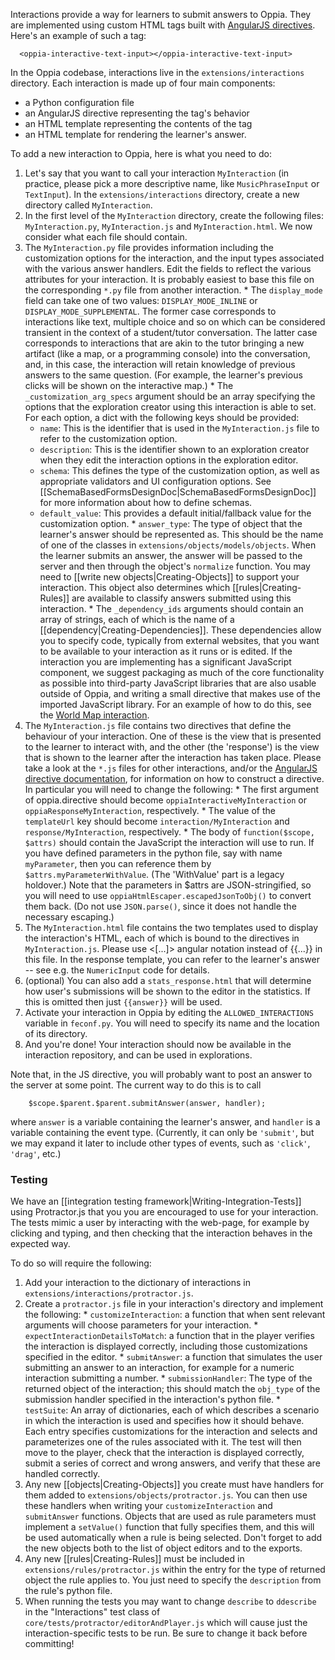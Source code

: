 Interactions provide a way for learners to submit answers to Oppia. They are implemented using custom HTML tags built with [AngularJS directives](http://seanhess.github.io/2013/10/14/angularjs-directive-design.html). Here's an example of such a tag:

```
  <oppia-interactive-text-input></oppia-interactive-text-input>
```

In the Oppia codebase, interactions live in the `extensions/interactions` directory. Each interaction is made up of four main components:

  * a Python configuration file
  * an AngularJS directive representing the tag's behavior
  * an HTML template representing the contents of the tag
  * an HTML template for rendering the learner's answer.

To add a new interaction to Oppia, here is what you need to do:

  1. Let's say that you want to call your interaction `MyInteraction` (in practice, please pick a more descriptive name, like `MusicPhraseInput` or `TextInput`). In the `extensions/interactions` directory, create a new directory called `MyInteraction`.
  1. In the first level of the `MyInteraction` directory, create the following files: `MyInteraction.py`, `MyInteraction.js` and `MyInteraction.html`. We now consider what each file should contain.
  1. The `MyInteraction.py` file provides information including the customization options for the interaction, and the input types associated with the various answer handlers. Edit the fields to reflect the various attributes for your interaction. It is probably easiest to base this file on the corresponding `*.py` file from another interaction.
    * The `display_mode` field can take one of two values: `DISPLAY_MODE_INLINE` or `DISPLAY_MODE_SUPPLEMENTAL`. The former case corresponds to interactions like text, multiple choice and so on which can be considered transient in the context of a student/tutor conversation. The latter case corresponds to interactions that are akin to the tutor bringing a new artifact (like a map, or a programming console) into the conversation, and, in this case, the interaction will retain knowledge of previous answers to the same question. (For example, the learner's previous clicks will be shown on the interactive map.)
    * The `_customization_arg_specs` argument should be an array specifying the options that the exploration creator using this interaction is able to set. For each option, a dict with the following keys should be provided:
      * `name`: This is the identifier that is used in the `MyInteraction.js` file to refer to the customization option.
      * `description`: This is the identifier shown to an exploration creator when they edit the interaction options in the exploration editor.
      * `schema`: This defines the type of the customization option, as well as appropriate validators and UI configuration options. See [[SchemaBasedFormsDesignDoc|SchemaBasedFormsDesignDoc]] for more information about how to define schemas.
      * `default_value`: This provides a default initial/fallback value for the customization option.
    * `answer_type`: The type of object that the learner's answer should be represented as. This should be the name of one of the classes in `extensions/objects/models/objects`. When the learner submits an answer, the answer will be passed to the server and then through the object's `normalize` function. You may need to [[write new objects|Creating-Objects]] to support your interaction. This object also determines which [[rules|Creating-Rules]] are available to classify answers submitted using this interaction.
    * The `_dependency_ids` arguments should contain an array of strings, each of which is the name of a [[dependency|Creating-Dependencies]]. These dependencies allow you to specify code, typically from external websites, that you want to be available to your interaction as it runs or is edited. If the interaction you are implementing has a significant JavaScript component, we suggest packaging as much of the core functionality as possible into third-party JavaScript libraries that are also usable outside of Oppia, and writing a small directive that makes use of the imported JavaScript library. For an example of how to do this, see the [World Map interaction](https://github.com/oppia/oppia/tree/master/extensions/interactions/InteractiveMap/InteractiveMap.js).
  1. The `MyInteraction.js` file contains two directives that define the behaviour of your interaction. One of these is the view that is presented to the learner to interact with, and the other (the 'response') is the view that is shown to the learner after the interaction has taken place. Please take a look at the `*.js` files for other interactions, and/or the [AngularJS directive documentation](http://docs.angularjs.org/guide/directive), for information on how to construct a directive. In particular you will need to change the following:
    * The first argument of oppia.directive should become `oppiaInteractiveMyInteraction` or `oppiaResponseMyInteraction`, respectively.
    * The value of the `templateUrl` key should become `interaction/MyInteraction` and `response/MyInteraction`, respectively.
    * The body of `function($scope, $attrs)` should contain the JavaScript the interaction will use to run. If you have defined parameters in the python file, say with name `myParameter`, then you can reference them by `$attrs.myParameterWithValue`. (The 'WithValue' part is a legacy holdover.) Note that the parameters in $attrs are JSON-stringified, so you will need to use `oppiaHtmlEscaper.escapedJsonToObj()` to convert them back. (Do not use `JSON.parse()`, since it does not handle the necessary escaping.)
  1. The `MyInteraction.html` file contains the two templates used to display the interaction's HTML, each of which is bound to the directives in `MyInteraction.js`. Please use <[...]> angular notation instead of {{...}} in this file. In the response template, you can refer to the learner's answer -- see e.g. the `NumericInput` code for details.
  1. (optional) You can also add a `stats_response.html` that will determine how user's submissions will be shown to the editor in the statistics. If this is omitted then just `{{answer}}` will be used.
  1. Activate your interaction in Oppia by editing the `ALLOWED_INTERACTIONS` variable in `feconf.py`. You will need to specify its name and the location of its directory.
  1. And you're done! Your interaction should now be available in the interaction repository, and can be used in explorations.

Note that, in the JS directive, you will probably want to post an answer to the server at some point. The current way to do this is to call
```
    $scope.$parent.$parent.submitAnswer(answer, handler);
```
where `answer` is a variable containing the learner's answer, and `handler` is a variable containing the event type. (Currently, it can only be `'submit'`, but we may expand it later to include other types of events, such as `'click'`, `'drag'`, etc.)

### Testing ###

We have an [[integration testing framework|Writing-Integration-Tests]] using Protractor.js that you you are encouraged to use for your interaction. The tests mimic a user by interacting with the web-page, for example by clicking and typing, and then checking that the interaction behaves in the expected way.

To do so will require the following:
  1. Add your interaction to the dictionary of interactions in `extensions/interactions/protractor.js`.
  1. Create a `protractor.js` file in your interaction's directory and implement the following:
    * `customizeInteraction`: a function that when sent relevant arguments will choose parameters for your interaction.
    * `expectInteractionDetailsToMatch`: a function that in the player verifies the interaction is displayed correctly, including those customizations specified in the editor.
    * `submitAnswer`: a function that simulates the user submitting an answer to an interaction, for example for a numeric interaction submitting a number.
    * `submissionHandler`: The type of the returned object of the interaction; this should match the `obj_type` of the submission handler specified in the interaction's python file.
    * `testSuite`: An array of dictionaries, each of which describes a scenario in which the interaction is used and specifies how it should behave. Each entry specifies customizations for the interaction and selects and parameterizes one of the rules associated with it. The test will then move to the player, check that the interaction is displayed correctly, submit a series of correct and wrong answers, and verify that these are handled correctly.
  1. Any new [[objects|Creating-Objects]] you create must have handlers for them added to `extensions/objects/protractor.js`. You can then use these handlers when writing your `customizeInteraction` and `submitAnswer` functions. Objects that are used as rule parameters must implement a `setValue()` function that fully specifies them, and this will be used automatically when a rule is being selected. Don't forget to add the new objects both to the list of object editors and to the exports.
  1. Any new [[rules|Creating-Rules]] must be included in `extensions/rules/protractor.js` within the entry for the type of returned object the rule applies to. You just need to specify the `description` from the rule's python file.
  1. When running the tests you may want to change `describe` to `ddescribe` in the "Interactions" test class of `core/tests/protractor/editorAndPlayer.js` which will cause just the interaction-specific tests to be run. Be sure to change it back before committing!
